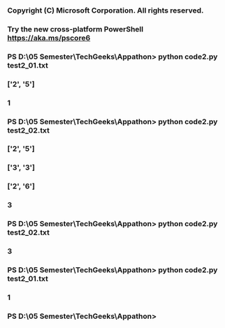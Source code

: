 ### Copyright (C) Microsoft Corporation. All rights reserved.
### Try the new cross-platform PowerShell https://aka.ms/pscore6
### 
### PS D:\05 Semester\TechGeeks\Appathon> python code2.py test2_01.txt
### ['2', '5']
### 1
### PS D:\05 Semester\TechGeeks\Appathon> python code2.py test2_02.txt
### ['2', '5']
### ['3', '3']
### ['2', '6']
### 3
### PS D:\05 Semester\TechGeeks\Appathon> python code2.py test2_02.txt
### 3
### PS D:\05 Semester\TechGeeks\Appathon> python code2.py test2_01.txt
### 1
### PS D:\05 Semester\TechGeeks\Appathon> 